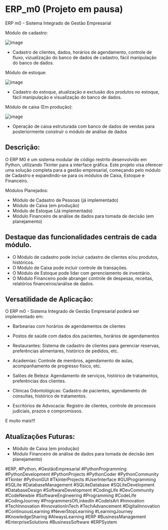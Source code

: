 # ERP_m0 (Projeto em pausa)
ERP m0 - Sistema Integrado de Gestão Empresarial

Módulo de cadastro:

![image](https://github.com/GleisonAmorim/ERP_M0/assets/54336609/74ad21a2-f74e-438e-85b5-3083432569d3)

- Cadastro de clientes, dados, horários de agendamento, controle de fluxo, vizualização do banco de dados de cadastro, fácil manipulação do banco de dados.

Módulo de estoque:

![image](https://github.com/GleisonAmorim/ERP_M0/assets/54336609/619e5e7c-7624-446d-be09-ab6376f5c73e)

- Cadastro do estoque, atualização e exclusão dos produtos no estoque, fácil manipulação e visualização do banco de dados.

Módulo de caixa (Em produção):

![image](https://github.com/GleisonAmorim/ERP_M0/assets/54336609/2cfc60ee-3974-40db-a13e-d4af5d18602c)

- Operação de caixa estruturada com banco de dados de vendas para posteriormente construir o módulo de análise de dados

## Descrição:

O ERP M0 é um sistema modular de código restrito desenvolvido em Python, utilizando Tkinter para a interface gráfica. Este projeto visa oferecer uma solução completa para a gestão empresarial, começando pelo módulo de Cadastro e expandindo-se para os módulos de Caixa, Estoque e Financeiro.

Módulos Planejados:

- Módulo de Cadastro de Pessoas (já implementado)
- Módulo de Caixa (em produção)
- Módulo de Estoque (Já implementado)
- Módulo Financeiro de análise de dados para tomada de decisão (em planejamento)

## Destaque das funcionalidades centrais de cada módulo.

- O Módulo de cadastro pode incluir cadastro de clientes e/ou produtos, históricos.
- O Módulo de Caixa pode incluir controle de transações.
- O Módulo de Estoque pode lidar com gerenciamento de inventário.
- O Módulo Financeiro pode abranger controle de despesas, receitas, relatórios financeiros/análise de dados.

## Versatilidade de Aplicação:

O ERP m0 - Sistema Integrado de Gestão Empresarial poderá ser implementado em:

- Barbearias com horários de agendamentos de clientes

- Postos de saúde com dados dos pacientes, horários de agendamentos

- Restaurantes: Sistema de cadastro de clientes para gerenciar reservas, preferências alimentares, histórico de pedidos, etc.

- Academias: Controle de membros, agendamento de aulas, acompanhamento de progresso físico, etc.

- Salões de Beleza: Agendamento de serviços, histórico de tratamentos, preferências dos clientes.

- Clínicas Odontológicas: Cadastro de pacientes, agendamento de consultas, histórico de tratamentos.

- Escritórios de Advocacia: Registro de clientes, controle de processos judiciais, prazos e compromissos.

E muito mais!!!

## Atualizações Futuras:

- Módulo de Caixa (em produção)
- Módulo Financeiro de análise de dados para tomada de decisão (em planejamento)

#ERP, #Python, #GestãoEmpresarial #PythonProgramming #PythonDevelopment #PythonProjects #PythonCoder #PythonCommunity #Tkinter #PythonGUI #TkinterProjects #UserInterface #GUIProgramming #SQLite #DatabaseManagement #SQLiteDatabase #SQLiteDevelopment #DatabaseDesign #SoftwareDevelopment #CodingLife #DevCommunity #CodeNewbie #SoftwareEngineering #Programming #CodeLife #CodingJourney #ProgrammersOfLinkedIn #CodeIsArt #Innovation #TechInnovation #InnovationInTech #TechAdvancement #DigitalInnovation #ContinuousLearning #NeverStopLearning #LearningJourney #KnowledgeSharing #AlwaysLearning #ERP #BusinessManagement #EnterpriseSolutions #BusinessSoftware #ERPSystem
